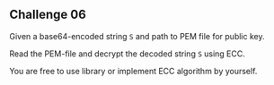 ## Challenge 06

Given a base64-encoded string `S` and path to PEM file for public key.

Read the PEM-file and decrypt the decoded string `S` using ECC.

You are free to use library or implement ECC algorithm by yourself.